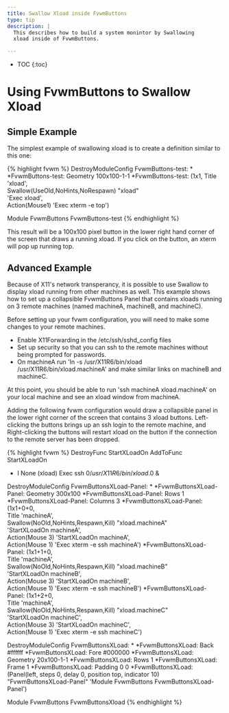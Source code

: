 ```yaml
---
title: Swallow Xload inside FvwmButtons
type: tip
description: |
  This describes how to build a system monintor by Swallowing
  xload inside of FvwmButtons.

---
```

* TOC
{:toc}

# Using FvwmButtons to Swallow Xload

## Simple Example

The simplest example of swallowing xload is to create a definition similar to this one:

{% highlight fvwm %}
DestroyModuleConfig FvwmButtons-test: *
*FvwmButtons-test: Geometry 100x100-1-1
*FvwmButtons-test: (1x1, Title 'xload', \
        Swallow(UseOld,NoHints,NoRespawn) "xload" \
        'Exec xload', \
        Action(Mouse1) 'Exec xterm -e top')

Module FvwmButtons FvwmButtons-test
{% endhighlight %}

This result will be a 100x100 pixel button in the lower right hand corner of
the screen that draws a running xload.  If you click on the button, an xterm
will pop up running top.

## Advanced Example

Because of X11's network transperancy, it is possible to use Swallow to
display xload running from other machines as well.  This example shows how
to set up a collapsible FvwmButtons Panel that contains xloads running on 3
remote machines (named machineA, machineB, and machineC).

Before setting up your fvwm configuration, you will need to make some changes to your remote machines.

* Enable X11Forwarding in the /etc/ssh/sshd\_config files
* Set up security so that you can ssh to the remote machines without being prompted for passwords.
* On machineA run 'ln -s /usr/X11R6/bin/xload /usr/X11R6/bin/xload.machineA' and make similar links on machineB and machineC.

At this point, you should be able to run 'ssh machineA xload.machineA' on your local machine and see
an xload window from machineA.

Adding the following fvwm configuration would draw a collapsible panel in the lower right corner of
the screen that contains 3 xload buttons.  Left-clicking the buttons brings up an ssh login to the
remote machine, and Right-clicking the buttons will restart xload on the button if the connection
to the remote server has been dropped.

{% highlight fvwm %}
DestroyFunc StartXLoadOn
AddToFunc   StartXLoadOn
+ I None (xload) Exec ssh $0 /usr/X11R6/bin/xload.$0 &

DestroyModuleConfig FvwmButtonsXLoad-Panel: *
*FvwmButtonsXLoad-Panel: Geometry 300x100
*FvwmButtonsXLoad-Panel: Rows 1
*FvwmButtonsXLoad-Panel: Columns 3
*FvwmButtonsXLoad-Panel: (1x1+0+0, \
        Title 'machineA', \
        Swallow(NoOld,NoHints,Respawn,Kill) "xload.machineA" \
        'StartXLoadOn machineA', \
        Action(Mouse 3) 'StartXLoadOn machineA', \
        Action(Mouse 1) 'Exec xterm -e ssh machineA')
*FvwmButtonsXLoad-Panel: (1x1+1+0, \
        Title 'machineA', \
        Swallow(NoOld,NoHints,Respawn,Kill) "xload.machineB" \
        'StartXLoadOn machineB', \
        Action(Mouse 3) 'StartXLoadOn machineB', \
        Action(Mouse 1) 'Exec xterm -e ssh machineB')
*FvwmButtonsXLoad-Panel: (1x1+2+0, \
        Title 'machineA', \
        Swallow(NoOld,NoHints,Respawn,Kill) "xload.machineC" \
        'StartXLoadOn machineC', \
        Action(Mouse 3) 'StartXLoadOn machineC', \
        Action(Mouse 1) 'Exec xterm -e ssh machineC')

DestroyModuleConfig FvwmButtonsXLoad: *
*FvwmButtonsXLoad: Back #ffffff
*FvwmButtonsXLoad: Fore #000000
*FvwmButtonsXLoad: Geometry 20x100-1-1
*FvwmButtonsXLoad: Rows 1
*FvwmButtonsXLoad: Frame 1
*FvwmButtonsXLoad: Padding 0 0
*FvwmButtonsXLoad: (Panel(left, steps 0, delay 0, position top, indicator 10) \
        "FvwmButtonsXLoad-Panel" 'Module FvwmButtons FvwmButtonsXLoad-Panel')

Module FvwmButtons FvwmButtonsXload
{% endhighlight %}
